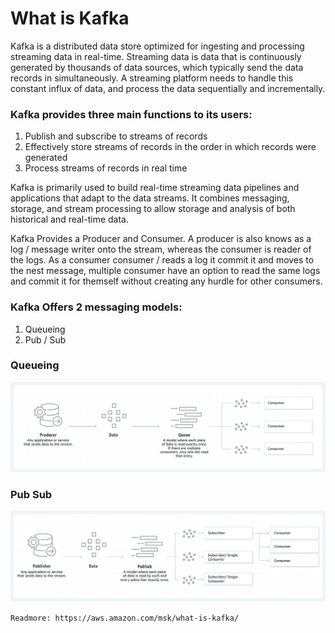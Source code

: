 # What is Kafka

Kafka is a distributed data store optimized for ingesting and processing streaming data in real-time. Streaming data is data that is continuously generated by thousands of data sources, which typically send the data records in simultaneously. A streaming platform needs to handle this constant influx of data, and process the data sequentially and incrementally.

### Kafka provides three main functions to its users:

1. Publish and subscribe to streams of records
2. Effectively store streams of records in the order in which records were generated
3. Process streams of records in real time

Kafka is primarily used to build real-time streaming data pipelines and applications that adapt to the data streams. It combines messaging, storage, and stream processing to allow storage and analysis of both historical and real-time data.

Kafka Provides a Producer and Consumer. A producer is also knows as a log / message writer onto the stream, whereas the consumer is reader of the logs. As a consumer consumer / reads a log it commit it and moves to the nest message, multiple consumer have an option to read the same logs and commit it for themself without creating any hurdle for other consumers.

### Kafka Offers 2 messaging models:

1. Queueing
2. Pub / Sub

### Queueing

![Kafka queueing architecture](../images/queueing.png "queueing")

### Pub Sub

![Kafka pub sub architecture](../images/pubsub.png "publish and subscribe")

`Readmore: https://aws.amazon.com/msk/what-is-kafka/`
